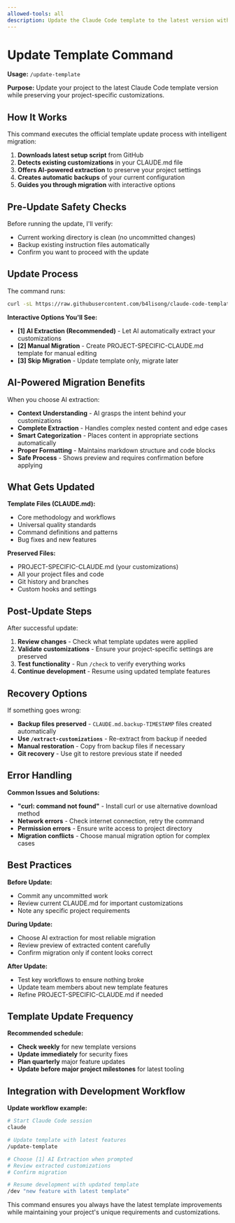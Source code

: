 ```yaml
---
allowed-tools: all
description: Update the Claude Code template to the latest version with AI-powered migration
---
```

# Update Template Command

**Usage:** `/update-template`

**Purpose:** Update your project to the latest Claude Code template version while preserving your project-specific customizations.

## How It Works

This command executes the official template update process with intelligent migration:

1. **Downloads latest setup script** from GitHub
2. **Detects existing customizations** in your CLAUDE.md file  
3. **Offers AI-powered extraction** to preserve your project settings
4. **Creates automatic backups** of your current configuration
5. **Guides you through migration** with interactive options

## Pre-Update Safety Checks

Before running the update, I'll verify:
- Current working directory is clean (no uncommitted changes)
- Backup existing instruction files automatically
- Confirm you want to proceed with the update

## Update Process

The command runs:
```bash
curl -sL https://raw.githubusercontent.com/b4lisong/claude-code-template/main/setup.sh | bash
```

**Interactive Options You'll See:**
- **[1] AI Extraction (Recommended)** - Let AI automatically extract your customizations
- **[2] Manual Migration** - Create PROJECT-SPECIFIC-CLAUDE.md template for manual editing
- **[3] Skip Migration** - Update template only, migrate later

## AI-Powered Migration Benefits

When you choose AI extraction:
- **Context Understanding** - AI grasps the intent behind your customizations
- **Complete Extraction** - Handles complex nested content and edge cases
- **Smart Categorization** - Places content in appropriate sections automatically
- **Proper Formatting** - Maintains markdown structure and code blocks
- **Safe Process** - Shows preview and requires confirmation before applying

## What Gets Updated

**Template Files (CLAUDE.md):**
- Core methodology and workflows
- Universal quality standards
- Command definitions and patterns
- Bug fixes and new features

**Preserved Files:**
- PROJECT-SPECIFIC-CLAUDE.md (your customizations)
- All your project files and code
- Git history and branches
- Custom hooks and settings

## Post-Update Steps

After successful update:
1. **Review changes** - Check what template updates were applied
2. **Validate customizations** - Ensure your project-specific settings are preserved
3. **Test functionality** - Run `/check` to verify everything works
4. **Continue development** - Resume using updated template features

## Recovery Options

If something goes wrong:
- **Backup files preserved** - `CLAUDE.md.backup-TIMESTAMP` files created automatically
- **Use `/extract-customizations`** - Re-extract from backup if needed
- **Manual restoration** - Copy from backup files if necessary
- **Git recovery** - Use git to restore previous state if needed

## Error Handling

**Common Issues and Solutions:**
- **"curl: command not found"** - Install curl or use alternative download method
- **Network errors** - Check internet connection, retry the command
- **Permission errors** - Ensure write access to project directory
- **Migration conflicts** - Choose manual migration option for complex cases

## Best Practices

**Before Update:**
- Commit any uncommitted work
- Review current CLAUDE.md for important customizations
- Note any specific project requirements

**During Update:**
- Choose AI extraction for most reliable migration
- Review preview of extracted content carefully
- Confirm migration only if content looks correct

**After Update:**
- Test key workflows to ensure nothing broke
- Update team members about new template features
- Refine PROJECT-SPECIFIC-CLAUDE.md if needed

## Template Update Frequency

**Recommended schedule:**
- **Check weekly** for new template versions
- **Update immediately** for security fixes
- **Plan quarterly** major feature updates
- **Update before major project milestones** for latest tooling

## Integration with Development Workflow

**Update workflow example:**
```bash
# Start Claude Code session
claude

# Update template with latest features
/update-template

# Choose [1] AI Extraction when prompted
# Review extracted customizations
# Confirm migration

# Resume development with updated template
/dev "new feature with latest template"
```

This command ensures you always have the latest template improvements while maintaining your project's unique requirements and customizations.